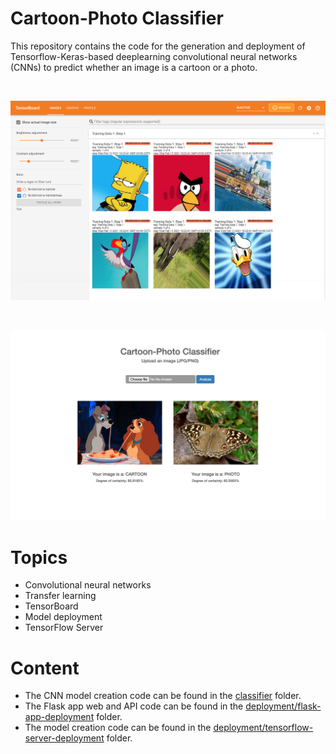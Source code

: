 # Cartoon-Photo Classifier

This repository contains the code for the generation and deployment of Tensorflow-Keras-based deeplearning convolutional neural networks (CNNs) to predict whether an image is a cartoon or a photo.

<br/>
<p align="center">
  <img src="classifier/images/tensorboard-03.png" width="650px" alt="tensorboard-01"/>
</p>

<br/>
<p align="center">
  <img src="deployment/flask-app-deployment/cartoon-photo-classifier-web/images/screenshot-04.png" width="650px" alt="classifier-web"/>
</p>


# Topics

* Convolutional neural networks
* Transfer learning
* TensorBoard
* Model deployment
* TensorFlow Server

# Content

* The CNN model creation code can be found in the [classifier](https://github.com/Carla-de-Beer/cartoon-photo-classifier/tree/main/classifier) folder.
* The Flask app web and API code can be found in the [deployment/flask-app-deployment](https://github.com/Carla-de-Beer/cartoon-photo-classifier/tree/main/deployment/flask-app-deployment) folder.
* The model creation code can be found in the [deployment/tensorflow-server-deployment](https://github.com/Carla-de-Beer/cartoon-photo-classifier/tree/main/deployment/tensorflow-serving-deployment) folder.
